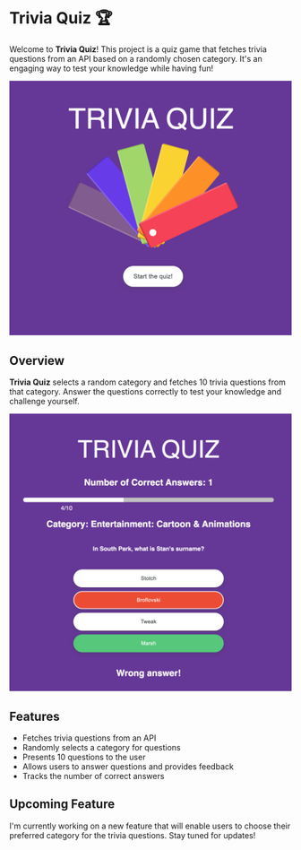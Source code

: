 # Trivia Quiz 🏆

Welcome to **Trivia Quiz**! This project is a quiz game that fetches trivia questions from an API based on a randomly chosen category. It's an engaging way to test your knowledge while having fun!

![Alt text](image.png)

## Overview

**Trivia Quiz** selects a random category and fetches 10 trivia questions from that category. Answer the questions correctly to test your knowledge and challenge yourself.

![Alt text](image-2.png)

## Features

- Fetches trivia questions from an API
- Randomly selects a category for questions
- Presents 10 questions to the user
- Allows users to answer questions and provides feedback
- Tracks the number of correct answers

## Upcoming Feature

I'm currently working on a new feature that will enable users to choose their preferred category for the trivia questions. Stay tuned for updates!
